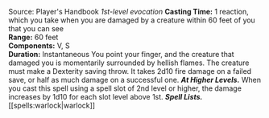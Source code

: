 Source: Player's Handbook
*1st-level evocation*
**Casting Time:** 1 reaction, which you take when you are damaged by a creature within 60 feet of you that you can see  
**Range:** 60 feet  
**Components:** V, S  
**Duration:** Instantaneous
You point your finger, and the creature that damaged you is momentarily surrounded by hellish flames. The creature must make a Dexterity saving throw. It takes 2d10 fire damage on a failed save, or half as much damage on a successful one.
***At Higher Levels.*** When you cast this spell using a spell slot of 2nd level or higher, the damage increases by 1d10 for each slot level above 1st.
***Spell Lists.*** [[spells:warlock|warlock]]